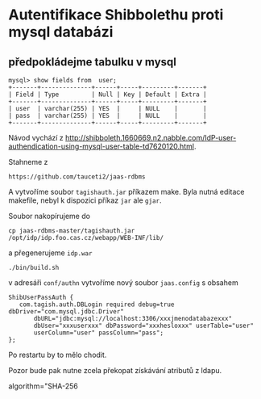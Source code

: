 # Autentifikace Shibbolethu proti mysql databázi

## předpokládejme tabulku v mysql

```
mysql> show fields from  user;
+-------+--------------+------+-----+---------+-------+
| Field | Type         | Null | Key | Default | Extra |
+-------+--------------+------+-----+---------+-------+
| user  | varchar(255) | YES  |     | NULL    |       |
| pass  | varchar(255) | YES  |     | NULL    |       |
+-------+--------------+------+-----+---------+-------+
```

Návod vychází z http://shibboleth.1660669.n2.nabble.com/IdP-user-authendication-using-mysql-user-table-td7620120.html.

Stahneme z 
```  
https://github.com/tauceti2/jaas-rdbms
```

A vytvoříme soubor `tagishauth.jar` příkazem make. Byla nutná editace makefile, nebyl k dispozici příkaz `jar` ale `gjar`.

Soubor nakopírujeme do 
```
cp jaas-rdbms-master/tagishauth.jar /opt/idp/idp.foo.cas.cz/webapp/WEB-INF/lib/
```
a přegenerujeme `idp.war`
```
./bin/build.sh
```

v adresáři `conf/authn` vytvoříme nový soubor `jaas.config` s obsahem
```
ShibUserPassAuth {
   com.tagish.auth.DBLogin required debug=true dbDriver="com.mysql.jdbc.Driver"
       dbURL="jdbc:mysql://localhost:3306/xxxjmenodatabazexxx"
       dbUser="xxxuserxxx" dbPassword="xxxhesloxxx" userTable="user"
       userColumn="user" passColumn="pass";
};
```
Po restartu by to mělo chodit.

Pozor bude pak nutne zcela překopat získávání atributů z ldapu.

algorithm="SHA-256



